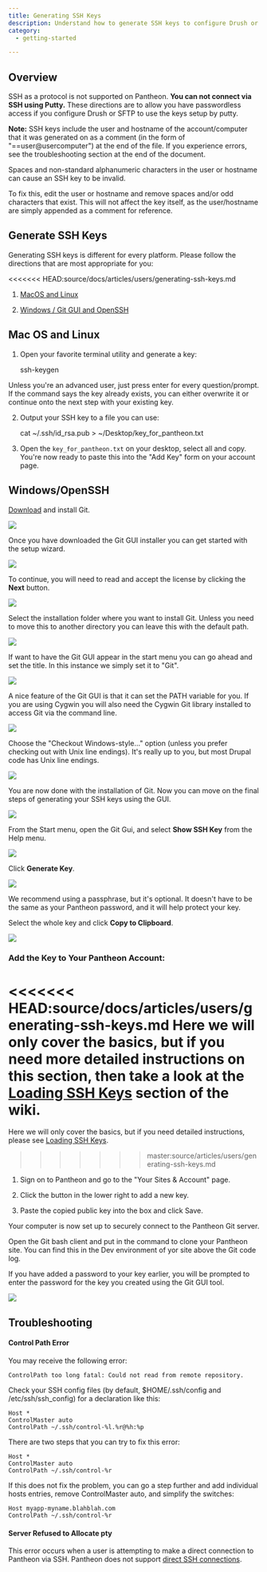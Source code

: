 ```yaml
---
title: Generating SSH Keys
description: Understand how to generate SSH keys to configure Drush or SFTP.
category:
  - getting-started

---
```


## Overview
SSH as a protocol is not supported on Pantheon. **You can not connect via SSH using Putty.** These directions are to allow you have passwordless access if you configure Drush or SFTP to use the keys setup by putty.

**Note:** SSH keys include the user and hostname of the account/computer that it was generated on as a comment (in the form of "==user@usercomputer") at the end of the file. If you experience errors, see the troubleshooting section at the end of the document.

Spaces and non-standard alphanumeric characters in the user or hostname can cause an SSH key to be invalid.

To fix this, edit the user or hostname and remove spaces and/or odd characters that exist. This will not affect the key itself, as the user/hostname are simply appended as a comment for reference.

## Generate SSH Keys
Generating SSH keys is different for every platform. Please follow the directions that are most appropriate for you:

<<<<<<< HEAD:source/docs/articles/users/generating-ssh-keys.md
1. [MacOS and Linux](/docs/articles/users/generating-ssh-keys#macos-and-linux)

2. [Windows / Git GUI and OpenSSH](/docs/articles/users/generating-ssh-keys#windows-and-openssh)

## Mac OS and Linux

1. Open your favorite terminal utility and generate a key:

    ssh-keygen

Unless you're an advanced user, just press enter for every question/prompt. If the command says the key already exists, you can either overwrite it or continue onto the next step with your existing key.

2. Output your SSH key to a file you can use:

    cat ~/.ssh/id_rsa.pub > ~/Desktop/key_for_pantheon.txt

3. Open the `key_for_pantheon.txt` on your desktop, select all and copy. You're now ready to paste this into the "Add Key" form on your account page.

## Windows/OpenSSH

[Download](http://git-scm.com/downloads) and install Git.

![](https://pantheon-systems.desk.com/customer/portal/attachments/46904)

Once you have downloaded the Git GUI installer you can get started with the setup wizard.

![](https://pantheon-systems.desk.com/customer/portal/attachments/46905)

To continue, you will need to read and accept the license by clicking the **Next** button.

![](https://pantheon-systems.desk.com/customer/portal/attachments/46906)

Select the installation folder where you want to install Git. Unless you need to move this to another directory you can leave this with the default path.

![](https://pantheon-systems.desk.com/customer/portal/attachments/46907)

If want to have the Git GUI appear in the start menu you can go ahead and set the title. In this instance we simply set it to "Git".

![](https://pantheon-systems.desk.com/customer/portal/attachments/46908)

A nice feature of the Git GUI is that it can set the PATH variable for you. If you are using Cygwin you will also need the Cygwin Git library installed to access Git via the command line.

![](https://pantheon-systems.desk.com/customer/portal/attachments/46909)

Choose the "Checkout Windows-style..." option (unless you prefer checking out with Unix line endings). It's really up to you, but most Drupal code has Unix line endings.

![](https://pantheon-systems.desk.com/customer/portal/attachments/46910)

You are now done with the installation of Git. Now you can move on the final steps of generating your SSH keys using the GUI.

![](https://pantheon-systems.desk.com/customer/portal/attachments/46911)

From the Start menu, open the Git Gui, and select **Show SSH Key** from the Help menu.

![](https://pantheon-systems.desk.com/customer/portal/attachments/46912)

Click **Generate Key**.

![](https://pantheon-systems.desk.com/customer/portal/attachments/46915)

We recommend using a passphrase, but it's optional. It doesn't have to be the same as your Pantheon password, and it will help protect your key.

Select the whole key and click **Copy to Clipboard**.

![](https://pantheon-systems.desk.com/customer/portal/attachments/46914)

### Add the Key to Your Pantheon Account:

<<<<<<< HEAD:source/docs/articles/users/generating-ssh-keys.md
Here we will only cover the basics, but if you need more detailed instructions on this section, then take a look at the [Loading SSH Keys](/docs/articles/users/loading-ssh-keys/) section of the wiki.
=======
Here we will only cover the basics, but if you need detailed instructions, please see [Loading SSH Keys](/articles/users/loading-ssh-keys/).
>>>>>>> master:source/articles/users/generating-ssh-keys.md

1. Sign on to Pantheon and go to the "Your Sites & Account" page.

2. Click the button in the lower right to add a new key.

3. Paste the copied public key into the box and click Save.

  Your computer is now set up to securely connect to the Pantheon Git server.

Open the Git bash client and put in the command to clone your Pantheon site. You can find this in the Dev environment of yor site above the Git code log.

If you have added a password to your key earlier, you will be prompted to enter the password for the key you created using the Git GUI tool.

![](https://pantheon-systems.desk.com/customer/portal/attachments/46916)

<!--<h3 id="generating-keys-on-windows-and-putty">Windows / PuTTY</h3>


<h4 id="download-and-install-putty"><a class="external-link" href="http://www.chiark.greenend.org.uk/~sgtatham/putty/download.html" rel="nofollow" target="_blank">Download</a> and install PuTTY</h4>


<ul>
	<li>
	<p>All installation defaults are okay.</p>
	</li>
</ul>


<h4 id="generate-an-SSH-key">Generate an SSH key</h4>


<p>If you already have a key (a <tt>.ppk</tt> file), right-click on it, select &quot;Edit&quot; and skip to the &quot;Add the key to your Pantheon account&quot; step.</p>


<ol>
	<li>
	<p>Open PuTTYgen (&quot;PuTTY Key Generator&quot;). It&#39;s usually available from the &quot;PuTTY&quot; folder in &quot;All Programs.&quot;</p>
	</li>
	<li>
	<p>If it immediately shows a progress bar, it&#39;s generating a new key. Otherwise, click &quot;Generate.&quot;</p>
	</li>
	<li>
	<p>Follow the instructions to move your mouse around the box until PuTTY finishes generating the key.</p>
	</li>
	<li>
	<p>Fill in the &quot;Key comment&quot; with something memorable, like your email address.</p>
	</li>
	<li>
	<p>We recommend using a passphrase, but it&#39;s optional. It doesn&#39;t have to be the same as your Pantheon password, and it will help protect your key.</p>
	</li>
	<li>
	<p>Click &quot;Save private key&quot; and save it as &quot;id_rsa.ppk&quot; to a place for safekeeping (probably not your desktop) that you can find later.</p>
	</li>
	<li>
	<p>Copy the text from the &quot;Public key for pasting into OpenSSH authorized_keys file&quot; box.</p>
	</li>
	<li>
	<p>You may want to keep the window open for now in case you lose the key copied to your clipboard.</p>
	</li>
</ol>


<h4 id="add-the-key-to-your-pantheon-account">Add the key to your Pantheon account:</h4>


<ol>
	<li>
	<p>Sign on to Pantheon and visit the &quot;Your Sites &amp; Account&quot; page.</p>
	</li>
	<li>
	<p>Click the button in the lower right to add a new key.</p>
	</li>
	<li>
	<p>Paste the copied public key into the box and click to save it.</p>
	</li>
</ol>


<h4 id="configure-putty">Configure PuTTY:</h4>


<ol>
	<li>
	<p>Open PuTTY from the Start menu.</p>
	</li>
	<li>
	<p>Navigate to &quot;Connection &gt; SSH &gt; Auth&quot; in the &quot;Category&quot; box.</p>
	</li>
	<li>
	<p>Under &quot;Private key file for authentication:&quot;, click &quot;Browse...&quot; and select the private key (the <tt>.ppk</tt> file) you saved before.</p>
	</li>
	<li>
	<p>Navigate to &quot;Session&quot; in the &quot;Category&quot; box.</p>
	</li>
	<li>
	<p>Put &quot;code.getpantheon.com&quot; in the hostname box.</p>
	</li>
	<li>
	<p>Under &quot;Load, save, or delete a stored session,&quot; single-click &quot;Default Settings&quot; then the &quot;Save&quot; button.</p>
	</li>
	<li>
	<p>At the bottom of the dialog, click &quot;Open.&quot;</p>
	</li>
	<li>
	<p>When asked about trusting the server, click &quot;Yes.&quot;</p>
	</li>
	<li>
	<p>When you see &quot;login as:&quot; in the command prompt it opens, close that window. The trust information is already saved; you don&#39;t actually have to log in.</p>
	</li>
</ol>


<h4 id="download-and-install-git"><a class="external-link" href="http://code.google.com/p/msysgit/" rel="nofollow" target="_blank">Download</a> and install Git.</h4>


<ol>
	<li>
	<p>Choose option: &quot;Run Git from the Windows Command Prompt&quot;</p>
	</li>
	<li>
	<p>Choose option: &quot;Use Tortoise(PLink).&quot;</p>


	<ul>
		<li>
		<p>If you don&#39;t see this option, re-do the &quot;Add Pantheon git to your trusted server list&quot; section and be sure to follow the step where you click &quot;Save.&quot; Then, start the Git installation over.</p>
		</li>
	</ul>
	</li>
	<li>
	<p>Choose option: &quot;Checkout Windows-style...&quot; (unless you prefer checking out with Unix line endings). It&#39;s really up to you, but most Drupal code has Unix line endings.</p>
	</li>
</ol>


<p>Your computer is now set up to securely connect to the Pantheon git server.</p>-->
## Troubleshooting

#### Control Path Error

You may receive the following error:

    ControlPath too long fatal: Could not read from remote repository.

Check your SSH config files (by default, $HOME/.ssh/config and /etc/ssh/ssh\_config) for a declaration like this:

    Host *
    ControlMaster auto
    ControlPath ~/.ssh/control-%l.%r@%h:%p


There are two steps that you can try to fix this error:

    Host *
    ControlMaster auto
    ControlPath ~/.ssh/control-%r

If this does not fix the problem, you can go a step further and add individual hosts entries, remove ControlMaster auto, and simplify the switches:

    Host myapp-myname.blahblah.com
    ControlPath ~/.ssh/control-%r

#### Server Refused to Allocate pty

This error occurs when a user is attempting to make a direct connection to Pantheon via SSH. Pantheon does not support [direct SSH connections](/docs/articles/users/generating-ssh-keys#generating-ssh-keys#message_391).

